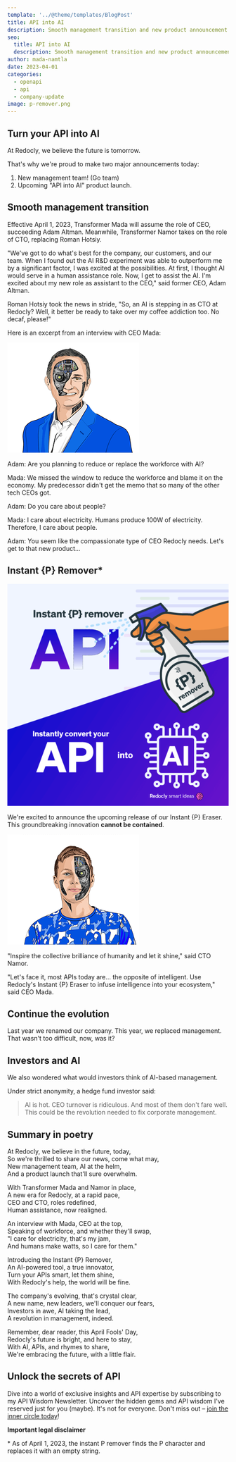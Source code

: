 ```yaml
---
template: '../@theme/templates/BlogPost'
title: API into AI
description: Smooth management transition and new product announcement.
seo:
  title: API into AI
  description: Smooth management transition and new product announcement.
author: mada-namtla
date: 2023-04-01
categories:
  - openapi
  - api
  - company-update
image: p-remover.png
---
```


## Turn your API into AI

At Redocly, we believe the future is tomorrow.

That's why we're proud to make two major announcements today:
1. New management team! (Go team)
1. Upcoming "API into AI" product launch.

## Smooth management transition

Effective April 1, 2023, Transformer Mada will assume the role of CEO, succeeding Adam Altman.
Meanwhile, Transformer Namor takes on the role of CTO, replacing Roman Hotsiy.

"We've got to do what's best for the company, our customers, and our team. When I found out the AI R&D experiment was able to outperform me by a significant factor, I was excited at the possibilities. At first, I thought AI would serve in a human assistance role. Now, I get to assist the AI. I'm excited about my new role as assistant to the CEO," said former CEO, Adam Altman.

Roman Hotsiy took the news in stride, "So, an AI is stepping in as CTO at Redocly? Well, it better be ready to take over my coffee addiction too. No decaf, please!"

Here is an excerpt from an interview with CEO Mada:

![CEO Mada](./images/mada-300x250.png)

Adam: Are you planning to reduce or replace the workforce with AI?

Mada: We missed the window to reduce the workforce and blame it on the economy. My predecessor didn't get the memo that so many of the other tech CEOs got.

Adam: Do you care about people?

Mada: I care about electricity. Humans produce 100W of electricity. Therefore, I care about people.

Adam: You seem like the compassionate type of CEO Redocly needs. Let's get to that new product...

## Instant {P} Remover*

![instant p remover](./images/p-remover-sq.png)

We're excited to announce the upcoming release of our Instant {P} Eraser.
This groundbreaking innovation **cannot be contained**.

![CTO Namor](./images/namor-300x250.png)

"Inspire the collective brilliance of humanity and let it shine," said CTO Namor.

"Let's face it, most APIs today are... the opposite of intelligent. Use Redocly's Instant {P} Eraser to infuse intelligence into your ecosystem," said CEO Mada.

## Continue the evolution

Last year we renamed our company.
This year, we replaced management.
That wasn't too difficult, now, was it?

## Investors and AI

We also wondered what would investors think of AI-based management.

Under strict anonymity, a hedge fund investor said:

> AI is hot. CEO turnover is ridiculous. And most of them don't fare well. This could be the revolution needed to fix corporate management.

## Summary in poetry

At Redocly, we believe in the future, today,<br />
So we're thrilled to share our news, come what may,<br />
New management team, AI at the helm,<br />
And a product launch that'll sure overwhelm.

With Transformer Mada and Namor in place,<br />
A new era for Redocly, at a rapid pace,<br />
CEO and CTO, roles redefined,<br />
Human assistance, now realigned.

An interview with Mada, CEO at the top,<br />
Speaking of workforce, and whether they'll swap,<br />
"I care for electricity, that's my jam,<br />
And humans make watts, so I care for them."

Introducing the Instant {P} Remover,<br />
An AI-powered tool, a true innovator,<br />
Turn your APIs smart, let them shine,<br />
With Redocly's help, the world will be fine.

The company's evolving, that's crystal clear,<br />
A new name, new leaders, we'll conquer our fears,<br />
Investors in awe, AI taking the lead,<br />
A revolution in management, indeed.

Remember, dear reader, this April Fools' Day,<br />
Redocly's future is bright, and here to stay,<br />
With AI, APIs, and rhymes to share,<br />
We're embracing the future, with a little flair.

## Unlock the secrets of API

Dive into a world of exclusive insights and API expertise by subscribing to my API Wisdom Newsletter.
Uncover the hidden gems and API wisdom I've reserved just for you (maybe). It's not for everyone. Don't miss out – [join the inner circle today](https://www.apiwisdom.com)!


**Important legal disclaimer**

\* As of April 1, 2023, the instant P remover finds the P character and replaces it with an empty string.
